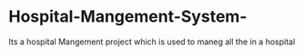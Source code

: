 # Hospital-Mangement-System-
Its a hospital Mangement project which is used to maneg all the in a hospital 
